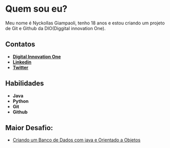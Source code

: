 
# Quem sou eu?

Meu nome é Nyckollas Giampaoli, tenho 18 anos e estou criando um projeto de Git e Github da DIO(Diggital innovation One).

## Contatos

- [**Digital Innovation One**](https://web.dio.me/users/nyckollasgiampaoli?tab=skills)
- [**Linkedin**](https://www.linkedin.com/in/nyckollas-giampaoli-6a4ba4267/)
- [**Twitter**](https://twitter.com/Nyck4Giampaoli)

## Habilidades

- **Java**
- **Python**
- **Git**
- **Github**

## Maior Desafio:
- [Criando um Banco de Dados com java e Orientado a Objetos](https://web.dio.me/track/formacao-java-developer)
